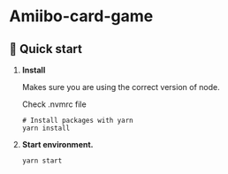 # Amiibo-card-game

## 🚀 Quick start

1.  **Install**
    
    Makes sure you are using the correct version of node.
    
    Check .nvmrc file
    
    ```shell
    # Install packages with yarn
    yarn install
    ```

1.  **Start environment.**

    ```shell
    yarn start
    ```
